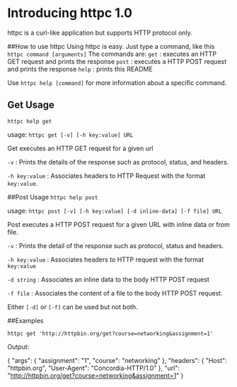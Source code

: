 # Introducing httpc 1.0

httpc is a curl-like application but supports HTTP protocol only.

##How to use httpc
Using httpc is easy. Just type a command, like this
  `httpc command [arguments]`
The commands are:
`get` : executes an HTTP GET request and prints the response
`post` : executes a HTTP POST request and prints the response
`help` : prints this README

Use `httpc help [command]` for more information about a specific command.

## Get Usage
`httpc help get`

usage: `httpc get [-v] [-h key:value] URL`

Get executes an HTTP GET request for a given url

`-v` : Prints the details of the response such as protocol, status, and headers.

`-h key:value` : Associates headers to HTTP Request with the format `key:value`.

##Post Usage
`httpc help post`

usage: `httpc post [-v] [-h key:value] [-d inline-data] [-f file] URL`

Post executes a HTTP POST request for a given URL with inline data or from file.

`-v` : Prints the detail of the response such as protocol, status and headers.

`-h key:value` : Associates headers to HTTP request with the format `key:value`

`-d string` : Associates an inline data to the body HTTP POST request

`-f file` : Associates the content of a file to the body HTTP POST request.

Either `[-d]` or `[-f]` can be used but not both.

##Examples

`httpc get 'http://httpbin.org/get?course=networking&assignment=1'`

Output:

  {
  "args": {
      "assignment": "1",
      "course": "networking"
    },
    "headers": {
      "Host": "httpbin.org",
      "User-Agent": "Concordia-HTTP/1.0"
  },
    "url": "http://httpbin.org/get?course=networking&assignment=1"
  }
